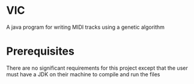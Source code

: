 # VIC
A java program for writing MIDI tracks using a genetic algorithm

# Prerequisites
There are no significant requirements for this project except that
the user must have a JDK on their machine to compile and run the files
